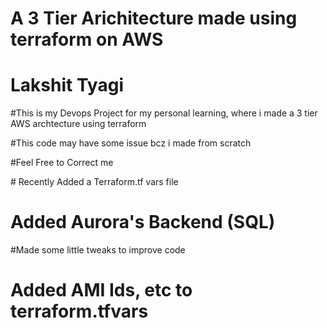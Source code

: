 # A 3 Tier Arichitecture made using terraform on AWS

# Lakshit Tyagi

#This is my Devops Project for my personal learning, where i made a 3 tier AWS archtecture using terraform

#This code may have some issue bcz i made from scratch

#Feel Free to Correct me

<Latest Update>
# Recently Added a Terraform.tf vars file

# Added Aurora's Backend (SQL)

#Made some little tweaks to improve code

# Added AMI Ids, etc to terraform.tfvars
